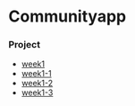 # Communityapp

### Project
* [week1](https://github.com/younghyeok-k/Communityapp/blob/main/Review/week1.md)
* [week1-1](https://github.com/younghyeok-k/Communityapp/blob/main/Review/week1-1.md)
* [week1-2](https://github.com/younghyeok-k/Communityapp/blob/main/Review/week1-2.md)
* [week1-3](https://github.com/younghyeok-k/Communityapp/blob/main/Review/week1-3.md)
